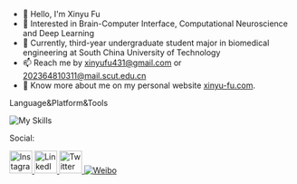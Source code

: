 - 👋 Hello, I'm Xinyu Fu
- 👀 Interested in Brain-Computer Interface, Computational Neuroscience and Deep Learning
- 🌱 Currently, third-year undergraduate student major in biomedical engineering at South China University of Technology
- 📫 Reach me by [xinyufu431@gmail.com](mailto:xinyufu431@gamil.com) or [202364810311@mail.scut.edu.cn](mailto:202364810311@mail.scut.edu.cn)
- 🤣 Know more about me on my personal website [xinyu-fu.com](https://xinyufu.com).

Language&Platform&Tools

![My Skills](https://skillicons.dev/icons?i=py,c,cpp,md,latex,linux,anaconda,matlab,git,vscode,pycharm,pytorch,opencv,ps,pr)

Social:

<p align="left">
  <a href="https://www.instagram.com/xyfluorine?igsh=N25sMzVpNnAxdHJr" target="_blank">
    <img src="https://skillicons.dev/icons?i=instagram" alt="Instagram" width="40" height="40" />
  </a>
  <a href="https://www.linkedin.com/in/你的LinkedIn用户名" target="_blank">
    <img src="https://skillicons.dev/icons?i=linkedin" alt="LinkedIn" width="40" height="40" />
  </a>
  <a href="https://twitter.com/你的Twitter用户名" target="_blank">
    <img src="https://skillicons.dev/icons?i=twitter" alt="Twitter" width="40" height="40" />
  </a>
  <a href="https://weibo.com/你的微博ID" target="_blank">
    <img src="https://img.shields.io/badge/Weibo-%23E6162D.svg?&style=for-the-badge&logo=sina-weibo&logoColor=white" alt="Weibo" />
  </a>
</p>
